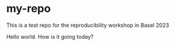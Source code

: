 # my-repo
This is a test repo for the reproducibility workshop in Basel 2023

Hello world. 
How is it going today?